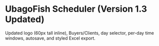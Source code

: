 # UbagoFish Scheduler (Version 1.3 Updated)
Updated logo (60px tall inline), Buyers/Clients, day selector, per-day time windows, autosave, and styled Excel export.
